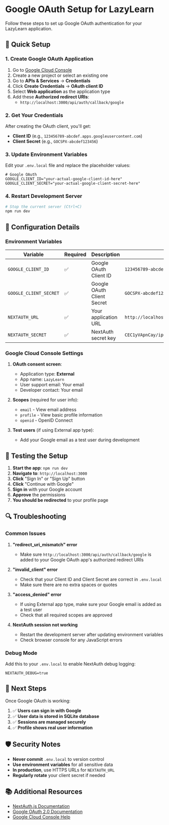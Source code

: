 # Google OAuth Setup for LazyLearn

Follow these steps to set up Google OAuth authentication for your LazyLearn application.

## 🚀 Quick Setup

### 1. Create Google OAuth Application

1. Go to [Google Cloud Console](https://console.cloud.google.com/)
2. Create a new project or select an existing one
3. Go to **APIs & Services** → **Credentials**
4. Click **Create Credentials** → **OAuth client ID**
5. Select **Web application** as the application type
6. Add these **Authorized redirect URIs**:
   - `http://localhost:3000/api/auth/callback/google`

### 2. Get Your Credentials

After creating the OAuth client, you'll get:
- **Client ID** (e.g., `123456789-abcdef.apps.googleusercontent.com`)
- **Client Secret** (e.g., `GOCSPX-abcdef123456`)

### 3. Update Environment Variables

Edit your `.env.local` file and replace the placeholder values:

```env
# Google OAuth
GOOGLE_CLIENT_ID="your-actual-google-client-id-here"
GOOGLE_CLIENT_SECRET="your-actual-google-client-secret-here"
```

### 4. Restart Development Server

```bash
# Stop the current server (Ctrl+C)
npm run dev
```

## 🔧 Configuration Details

### Environment Variables

| Variable | Required | Description | Example |
|----------|----------|-------------|---------|
| `GOOGLE_CLIENT_ID` | ✅ | Google OAuth Client ID | `123456789-abcdef.apps.googleusercontent.com` |
| `GOOGLE_CLIENT_SECRET` | ✅ | Google OAuth Client Secret | `GOCSPX-abcdef123456` |
| `NEXTAUTH_URL` | ✅ | Your application URL | `http://localhost:3000` |
| `NEXTAUTH_SECRET` | ✅ | NextAuth secret key | `CEC1yVApnCay/ipCBvgkJcw9io1uxieVYje2nCukPbQ=` |

### Google Cloud Console Settings

1. **OAuth consent screen**:
   - Application type: **External**
   - App name: `LazyLearn`
   - User support email: Your email
   - Developer contact: Your email

2. **Scopes** (required for user info):
   - `email` - View email address
   - `profile` - View basic profile information
   - `openid` - OpenID Connect

3. **Test users** (if using External app type):
   - Add your Google email as a test user during development

## 🧪 Testing the Setup

1. **Start the app**: `npm run dev`
2. **Navigate to**: `http://localhost:3000`
3. **Click** "Sign In" or "Sign Up" button
4. **Click** "Continue with Google"
5. **Sign in** with your Google account
6. **Approve** the permissions
7. **You should be redirected** to your profile page

## 🔍 Troubleshooting

### Common Issues

1. **"redirect_uri_mismatch" error**
   - Make sure `http://localhost:3000/api/auth/callback/google` is added to your Google OAuth app's authorized redirect URIs

2. **"invalid_client" error**
   - Check that your Client ID and Client Secret are correct in `.env.local`
   - Make sure there are no extra spaces or quotes

3. **"access_denied" error**
   - If using External app type, make sure your Google email is added as a test user
   - Check that all required scopes are approved

4. **NextAuth session not working**
   - Restart the development server after updating environment variables
   - Check browser console for any JavaScript errors

### Debug Mode

Add this to your `.env.local` to enable NextAuth debug logging:

```env
NEXTAUTH_DEBUG=true
```

## 📝 Next Steps

Once Google OAuth is working:

1. ✅ **Users can sign in with Google**
2. ✅ **User data is stored in SQLite database**
3. ✅ **Sessions are managed securely**
4. ✅ **Profile shows real user information**

## 🛡️ Security Notes

- **Never commit** `.env.local` to version control
- **Use environment variables** for all sensitive data
- **In production**, use HTTPS URLs for `NEXTAUTH_URL`
- **Regularly rotate** your client secret if needed

## 📚 Additional Resources

- [NextAuth.js Documentation](https://next-auth.js.org/)
- [Google OAuth 2.0 Documentation](https://developers.google.com/identity/protocols/oauth2)
- [Google Cloud Console Help](https://cloud.google.com/docs/authentication)